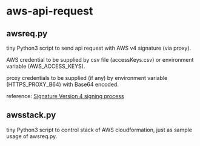 # aws-api-request

## awsreq.py
tiny Python3 script to send api request with AWS v4 signature (via proxy).

AWS credential to be supplied by csv file (accessKeys.csv) or environment variable (AWS_ACCESS_KEYS).

proxy credentials to be supplied (if any) by environment variable (HTTPS_PROXY_B64) with Base64 encoded.

reference:
  [Signature Version 4 signing process](https://docs.aws.amazon.com/ja_jp/general/latest/gr/signature-version-4.html)

## awsstack.py
tiny Python3 script to control stack of AWS cloudformation,
just as sample usage of awsreq.py.
